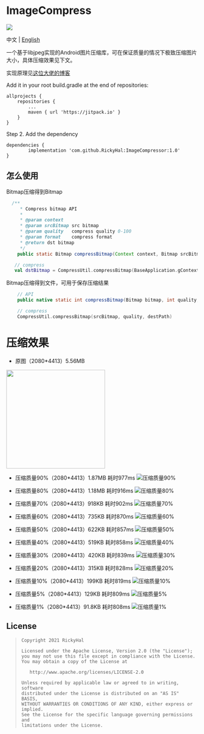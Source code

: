 # ImageCompress
[![](https://jitpack.io/v/RickyHal/ImageCompressor.svg)](https://jitpack.io/#RickyHal/ImageCompressor)

中文 | [English](/README.md)

一个基于libjpeg实现的Android图片压缩库，可在保证质量的情况下极致压缩图片大小，具体压缩效果见下文。

实现原理见[这位大佬的博客](https://juejin.cn/post/6844904014442659853#heading-6)

Add it in your root build.gradle at the end of repositories:

	allprojects {
		repositories {
			...
			maven { url 'https://jitpack.io' }
		}
	}
Step 2. Add the dependency

	dependencies {
	        implementation 'com.github.RickyHal:ImageCompressor:1.0'
	}


## 怎么使用

Bitmap压缩得到Bitmap
```Java
  /**
     * Compress bitmap API
     *
     * @param context
     * @param srcBitmap src bitmap
     * @param quality   compress quality 0-100
     * @param format    compress format
     * @return dst bitmap
     */
    public static Bitmap compressBitmap(Context context, Bitmap srcBitmap, int quality, @Nullable Bitmap.CompressFormat format);
```

```kotlin
   // compress
   val dstBitmap = CompressUtil.compressBitmap(BaseApplication.gContext, srcBitmap, quality, Bitmap.CompressFormat.JPEG)
```

Bitmap压缩得到文件，可用于保存压缩结果

```Java
    // API
    public native static int compressBitmap(Bitmap bitmap, int quality, String destFile);
```

```kotlin
    // compress
    CompressUtil.compressBitmap(srcBitmap, quality, destPath)
```

# 压缩效果

* 原图（2080*4413）5.56MB
<img src="/results/origin.jpg" width="260"/>

* 压缩质量90%（2080*4413）1.87MB 耗时977ms
![压缩质量90%](/results/quality90.jpg)

* 压缩质量80%（2080*4413）1.18MB 耗时916ms
![压缩质量80%](/results/quality80.jpg)

* 压缩质量70%（2080*4413）918KB 耗时902ms
![压缩质量70%](/results/quality70.jpg)

* 压缩质量60%（2080*4413）735KB 耗时870ms
![压缩质量60%](/results/quality60.jpg)

* 压缩质量50%（2080*4413）622KB 耗时857ms
![压缩质量50%](/results/quality50.jpg)

* 压缩质量40%（2080*4413）519KB 耗时858ms
![压缩质量40%](/results/quality40.jpg)

* 压缩质量30%（2080*4413）420KB 耗时839ms
![压缩质量30%](/results/quality30.jpg)

* 压缩质量20%（2080*4413）315KB 耗时828ms
![压缩质量20%](/results/quality20.jpg)

* 压缩质量10%（2080*4413）199KB 耗时819ms
![压缩质量10%](/results/quality10.jpg)

* 压缩质量5%（2080*4413）129KB 耗时809ms
![压缩质量5%](/results/quality5.jpg)

* 压缩质量1%（2080*4413）91.8KB 耗时808ms
![压缩质量1%](/results/quality1.jpg)


## License

> ```
> Copyright 2021 RickyHal
>
> Licensed under the Apache License, Version 2.0 (the "License");
> you may not use this file except in compliance with the License.
> You may obtain a copy of the License at
>
>    http://www.apache.org/licenses/LICENSE-2.0
>
> Unless required by applicable law or agreed to in writing, software
> distributed under the License is distributed on an "AS IS" BASIS,
> WITHOUT WARRANTIES OR CONDITIONS OF ANY KIND, either express or implied.
> See the License for the specific language governing permissions and
> limitations under the License.
> ```
